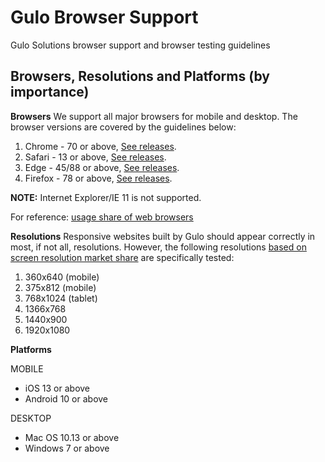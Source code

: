# Gulo Browser Support
Gulo Solutions browser support and browser testing guidelines

## Browsers, Resolutions and Platforms (by importance)

**Browsers**
We support all major browsers for mobile and desktop. The browser versions are covered by the guidelines below:

1. Chrome - 70 or above, [See releases](https://en.wikipedia.org/wiki/Google_Chrome_version_history).
1. Safari - 13 or above, [See releases](https://en.wikipedia.org/wiki/Safari_version_history#Version_compatibility).
1. Edge - 45/88 or above, [See releases](https://en.wikipedia.org/wiki/Internet_Explorer_version_history#OS_compatibility).
1. Firefox - 78 or above, [See releases](https://en.wikipedia.org/wiki/Firefox_version_history#Current_and_future_releases).

**NOTE:** Internet Explorer/IE 11 is not supported.

For reference: [usage share of web browsers](https://en.wikipedia.org/wiki/Usage_share_of_web_browsers)

**Resolutions**
Responsive websites built by Gulo should appear correctly in most, if not all, resolutions. However, the following resolutions [based on screen resolution market share](https://gs.statcounter.com/screen-resolution-stats/) are specifically tested:

1. 360x640 (mobile)
1. 375x812 (mobile)
1. 768x1024 (tablet)
1. 1366x768
1. 1440x900
1. 1920x1080

**Platforms**

MOBILE
 * iOS 13 or above
 * Android 10 or above

DESKTOP
 * Mac OS 10.13 or above
 * Windows 7 or above
